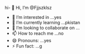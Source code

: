 hi- 👋 Hi, I’m @Fjjszklsz
- 👀 I’m interested in ...yes
- 🌱 I’m currently learning ...pkistan
- 💞️ I’m looking to collaborate on ...
- 📫 How to reach me ...no
- 😄 Pronouns: ...yes
- ⚡ Fun fact: ...g

<!---
Fjjszklsz/Fjjszklsz is a ✨ special ✨ repository because its `README.md` (this file) appears on your GitHub profile.
You can click the Preview link to take a look at your changes.
--->
